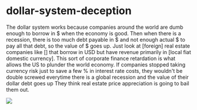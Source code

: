# dollar-system-deception
The dollar system works because companies around the world are dumb enough to borrow in $ when the economy is good. Then when there is a recession, there is too much debt payable in $ and not enough actual $ to pay all that debt, so the value of $ goes up. Just look at [foreign] real estate companies like [] that borrow in USD but have revenue primarily in [local fiat domestic currency]. This sort of corporate finance retardation is what allows the US to plunder the world economy. If companies stopped taking currency risk just to save a few % in interest rate costs, they wouldn't be double screwed everytime there is a global recession and the value of their dollar debt goes up They think real estate price appreciation is going to bail them out.


![](https://pbs.twimg.com/media/EXL8cjuXsAcavar?format=png&name=small)
